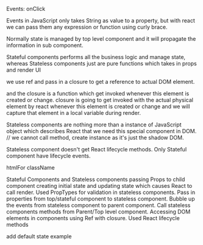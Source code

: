 Events: 
onClick

Events in JavaScript only takes String as value to a property, but with react we can pass them any expression or function using curly brace.


Normally state is managed by top level component and it will propagate the information in sub component. 


Stateful components performs all the business logic and manage state, whereas Stateless components just are pure functions which takes in props and 
render UI


we use ref and pass in a closure to get a reference to actual DOM element.

and the closure is a function which get invoked whenever this element is created or change. 
closure is going to get invoked with the actual physical element by react whenever this element is created or change and we will capture that element in a local variable during render. 


Stateless components are nothing more than a instance of JavaScript object which describes React that we need this special component in DOM. 
// we cannot call method, create instance as it's just the shadow DOM. 

Stateless component doesn't get React lifecycle methods. Only Stateful component have lifecycle events.

htmlFor
className

Stateful Components and Stateless components 
passing Props to child component
creating initial state and updating state which causes React to call render.
Used PropTypes for validation in stateless components.
Pass in properties from top/stateful component to stateless component.
Bubble up the events from stateless component to parent component.
Call stateless components methods from Parent/Top level component.
Accessing DOM elements in components using Ref with closure. 
Used React lifecycle methods 




add default state example


